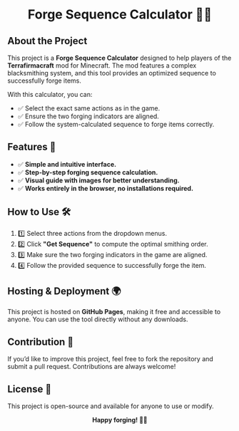 <h1 align="center">Forge Sequence Calculator 🔨🔥</h1>

## About the Project

<p>This project is a <strong>Forge Sequence Calculator</strong> designed to help players of the <strong>Terrafirmacraft</strong> mod for Minecraft. The mod features a complex blacksmithing system, and this tool provides an optimized sequence to successfully forge items.</p>

<p>With this calculator, you can:</p>
<ul>
  <li>✅ Select the exact same actions as in the game.</li>
  <li>✅ Ensure the two forging indicators are aligned.</li>
  <li>✅ Follow the system-calculated sequence to forge items correctly.</li>
</ul>

## Features 🚀

<ul>
  <li>✅ <strong>Simple and intuitive interface.</strong></li>
  <li>✅ <strong>Step-by-step forging sequence calculation.</strong></li>
  <li>✅ <strong>Visual guide with images for better understanding.</strong></li>
  <li>✅ <strong>Works entirely in the browser, no installations required.</strong></li>
</ul>

## How to Use 🛠

<ol>
  <li>1️⃣ Select three actions from the dropdown menus.</li>
  <li>2️⃣ Click <strong>"Get Sequence"</strong> to compute the optimal smithing order.</li>
  <li>3️⃣ Make sure the two forging indicators in the game are aligned.</li>
  <li>4️⃣ Follow the provided sequence to successfully forge the item.</li>
</ol>

## Hosting & Deployment 🌍

<p>This project is hosted on <strong>GitHub Pages</strong>, making it free and accessible to anyone. You can use the tool directly without any downloads.</p>

## Contribution 🤝

<p>If you’d like to improve this project, feel free to fork the repository and submit a pull request. Contributions are always welcome!</p>

## License 📜

<p>This project is open-source and available for anyone to use or modify.</p>

<p align="center"><strong>Happy forging! 🔨🔥</strong></p>

